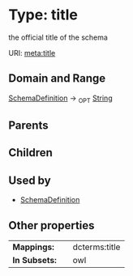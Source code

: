 
# Type: title


the official title of the schema

URI: [meta:title](https://w3id.org/biolink/biolinkml/meta/title)


## Domain and Range

[SchemaDefinition](SchemaDefinition.md) ->  <sub>OPT</sub> [String](types/String.md)

## Parents


## Children


## Used by

 * [SchemaDefinition](SchemaDefinition.md)

## Other properties

|  |  |  |
| --- | --- | --- |
| **Mappings:** | | dcterms:title |
| **In Subsets:** | | owl |

